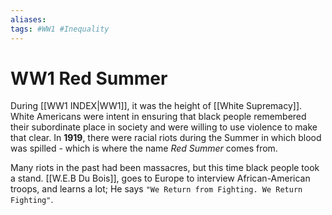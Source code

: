 ```yaml
---
aliases: 
tags: #WW1 #Inequality
---
```

# WW1 Red Summer
During [[WW1 INDEX|WW1]], it was the height of [[White Supremacy]]. White Americans were intent in ensuring that black people remembered their subordinate place in society and were willing to use violence to make that clear. In **1919**, there were racial riots during the Summer in which blood was spilled - which is where the name *Red Summer* comes from.

Many riots in the past had been massacres, but this time black people took a stand. [[W.E.B Du Bois]], goes to Europe to interview African-American troops, and learns a lot; He says `"We Return from Fighting. We Return Fighting"`.